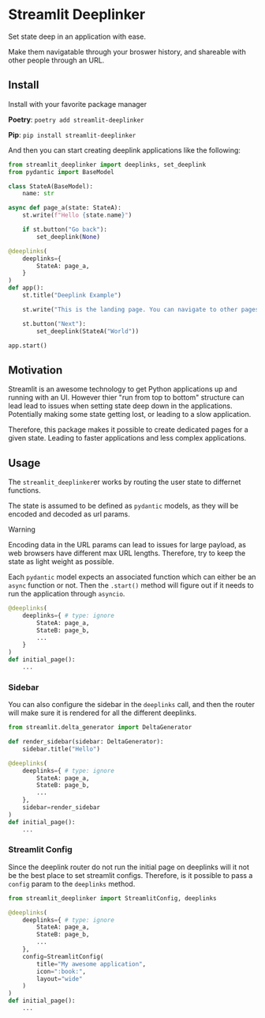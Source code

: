 # Streamlit Deeplinker

Set state deep in an application with ease. 

Make them navigatable through your broswer history, and shareable with other people through an URL.

## Install
Install with your favorite package manager

**Poetry**: `poetry add streamlit-deeplinker`

**Pip**: `pip install streamlit-deeplinker`

And then you can start creating deeplink applications like the following:

```python
from streamlit_deeplinker import deeplinks, set_deeplink
from pydantic import BaseModel

class StateA(BaseModel):
    name: str

async def page_a(state: StateA):
    st.write(f"Hello {state.name}")

    if st.button("Go back"):
        set_deeplink(None)

@deeplinks(
    deeplinks={
        StateA: page_a,
    }
)
def app():
    st.title("Deeplink Example")

    st.write("This is the landing page. You can navigate to other pages using the button bellow.")

    st.button("Next"):
        set_deeplink(StateA("World"))

app.start()
```

## Motivation
Streamlit is an awesome technology to get Python applications up and running with an UI.
However thier "run from top to bottom" structure can lead lead to issues when setting state deep down in the applications. Potentially making some state getting lost, or leading to a slow application.

Therefore, this package makes it possible to create dedicated pages for a given state. Leading to faster applications and less complex applications.


## Usage

The `streamlit_deeplinker`er works by routing the user state to differnet functions.

The state is assumed to be defined as `pydantic` models, as they will be encoded and decoded as url params.

> [!WARNING]  
> Encoding data in the URL params can lead to issues for large payload, as web browsers have different max URL lengths. Therefore, try to keep the state as light weight as possible.

Each `pydantic` model expects an associated function which can either be an `async` function or not. Then the `.start()` method will figure out if it needs to run the application through `asyncio`.

```python
@deeplinks(
    deeplinks={ # type: ignore
        StateA: page_a,
        StateB: page_b,
        ...
    }
)
def initial_page():
    ...
```


### Sidebar

You can also configure the sidebar in the `deeplinks` call, and then the router will make sure it is rendered for all the different deeplinks.


```python
from streamlit.delta_generator import DeltaGenerator

def render_sidebar(sidebar: DeltaGenerator):
    sidebar.title("Hello")

@deeplinks(
    deeplinks={ # type: ignore
        StateA: page_a,
        StateB: page_b,
        ...
    },
    sidebar=render_sidebar
)
def initial_page():
    ...
```


### Streamlit Config

Since the deeplink router do not run the initial page on deeplinks will it not be the best place to set streamlit configs. Therefore, is it possible to pass a `config` param to the `deeplinks` method.

```python
from streamlit_deeplinker import StreamlitConfig, deeplinks

@deeplinks(
    deeplinks={ # type: ignore
        StateA: page_a,
        StateB: page_b,
        ...
    },
    config=StreamlitConfig(
        title="My awesome application",
        icon=":book:",
        layout="wide"
    )
)
def initial_page():
    ...
```
